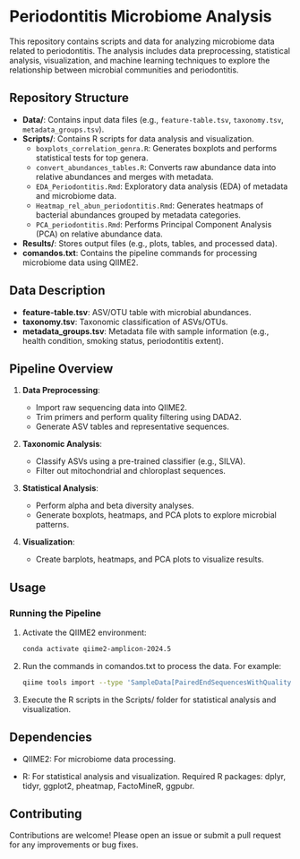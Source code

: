 # Periodontitis Microbiome Analysis

This repository contains scripts and data for analyzing microbiome data related to periodontitis. The analysis includes data preprocessing, statistical analysis, visualization, and machine learning techniques to explore the relationship between microbial communities and periodontitis.

## Repository Structure

- **Data/**: Contains input data files (e.g., `feature-table.tsv`, `taxonomy.tsv`, `metadata_groups.tsv`).
- **Scripts/**: Contains R scripts for data analysis and visualization.
  - `boxplots_correlation_genra.R`: Generates boxplots and performs statistical tests for top genera.
  - `convert_abundances_tables.R`: Converts raw abundance data into relative abundances and merges with metadata.
  - `EDA_Periodontitis.Rmd`: Exploratory data analysis (EDA) of metadata and microbiome data.
  - `Heatmap_rel_abun_periodontitis.Rmd`: Generates heatmaps of bacterial abundances grouped by metadata categories.
  - `PCA_periodontitis.Rmd`: Performs Principal Component Analysis (PCA) on relative abundance data.
- **Results/**: Stores output files (e.g., plots, tables, and processed data).
- **comandos.txt**: Contains the pipeline commands for processing microbiome data using QIIME2.

## Data Description

- **feature-table.tsv**: ASV/OTU table with microbial abundances.
- **taxonomy.tsv**: Taxonomic classification of ASVs/OTUs.
- **metadata_groups.tsv**: Metadata file with sample information (e.g., health condition, smoking status, periodontitis extent).

## Pipeline Overview

1. **Data Preprocessing**:
   - Import raw sequencing data into QIIME2.
   - Trim primers and perform quality filtering using DADA2.
   - Generate ASV tables and representative sequences.

2. **Taxonomic Analysis**:
   - Classify ASVs using a pre-trained classifier (e.g., SILVA).
   - Filter out mitochondrial and chloroplast sequences.

3. **Statistical Analysis**:
   - Perform alpha and beta diversity analyses.
   - Generate boxplots, heatmaps, and PCA plots to explore microbial patterns.

4. **Visualization**:
   - Create barplots, heatmaps, and PCA plots to visualize results.

## Usage

### Running the Pipeline
1. Activate the QIIME2 environment:
   ```bash
   conda activate qiime2-amplicon-2024.5
2. Run the commands in comandos.txt to process the data. For example:
   ```bash
   qiime tools import --type 'SampleData[PairedEndSequencesWithQuality]' --input-path Manifest/manifest.txt --output-path Imported_data/cruda.qza --input-format PairedEndFastqManifestPhred33V2
4. Execute the R scripts in the Scripts/ folder for statistical analysis and visualization.

## Dependencies
- QIIME2: For microbiome data processing.

- R: For statistical analysis and visualization.
Required R packages: dplyr, tidyr, ggplot2, pheatmap, FactoMineR, ggpubr.

## Contributing
Contributions are welcome! Please open an issue or submit a pull request for any improvements or bug fixes.
